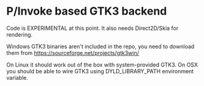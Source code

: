 P/Invoke based GTK3 backend
===========================

Code is EXPERIMENTAL at this point. It also needs Direct2D/Skia for rendering.

Windows GTK3 binaries aren't included in the repo, you need to download them from https://sourceforge.net/projects/gtk3win/

On Linux it should work out of the box with system-provided GTK3. On OSX you should be able to wire GTK3 using DYLD_LIBRARY_PATH environment variable.